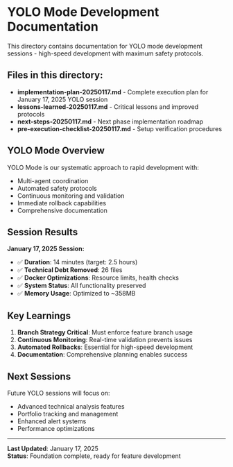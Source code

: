 # YOLO Mode Development Documentation

This directory contains documentation for YOLO mode development sessions - high-speed development with maximum safety protocols.

## Files in this directory:

- **implementation-plan-20250117.md** - Complete execution plan for January 17, 2025 YOLO session
- **lessons-learned-20250117.md** - Critical lessons and improved protocols
- **next-steps-20250117.md** - Next phase implementation roadmap
- **pre-execution-checklist-20250117.md** - Setup verification procedures

## YOLO Mode Overview

YOLO Mode is our systematic approach to rapid development with:
- Multi-agent coordination
- Automated safety protocols
- Continuous monitoring and validation
- Immediate rollback capabilities
- Comprehensive documentation

## Session Results

**January 17, 2025 Session:**
- ✅ **Duration**: 14 minutes (target: 2.5 hours)
- ✅ **Technical Debt Removed**: 26 files
- ✅ **Docker Optimizations**: Resource limits, health checks
- ✅ **System Status**: All functionality preserved
- ✅ **Memory Usage**: Optimized to ~358MB

## Key Learnings

1. **Branch Strategy Critical**: Must enforce feature branch usage
2. **Continuous Monitoring**: Real-time validation prevents issues
3. **Automated Rollbacks**: Essential for high-speed development
4. **Documentation**: Comprehensive planning enables success

## Next Sessions

Future YOLO sessions will focus on:
- Advanced technical analysis features
- Portfolio tracking and management
- Enhanced alert systems
- Performance optimizations

---

**Last Updated**: January 17, 2025  
**Status**: Foundation complete, ready for feature development